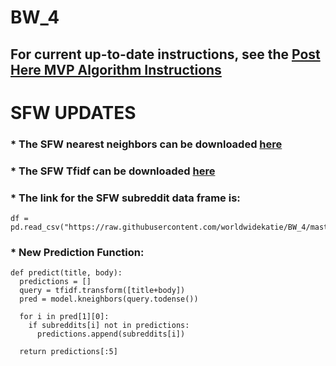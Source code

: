 # BW_4

## For current up-to-date instructions, see the [Post Here MVP Algorithm Instructions](https://github.com/worldwidekatie/BW2/blob/master/Subreddit_MVP_Instructions.ipynb)

# **SFW UPDATES**
### * The SFW nearest neighbors can be downloaded [here](https://github.com/worldwidekatie/BW_4/blob/master/nn_cleaned.joblib)
### * The SFW Tfidf can be downloaded [here](https://github.com/worldwidekatie/BW_4/blob/master/tfidf_cleaned.joblib)
### * The link for the SFW subreddit data frame is:
```
df = pd.read_csv("https://raw.githubusercontent.com/worldwidekatie/BW_4/master/cleaned_subs.csv")
```
### * New Prediction Function:
```
def predict(title, body):
  predictions = []
  query = tfidf.transform([title+body])
  pred = model.kneighbors(query.todense())

  for i in pred[1][0]:
    if subreddits[i] not in predictions:
      predictions.append(subreddits[i])
  
  return predictions[:5]
  ```
